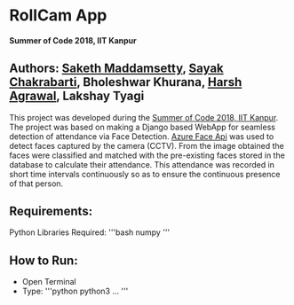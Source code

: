 # RollCam App
#### Summer of Code 2018, IIT Kanpur

## Authors: [Saketh Maddamsetty](https://smaakd.github.io), [Sayak Chakrabarti](sayaksc.github.io), Bholeshwar Khurana, [Harsh Agrawal](https://www.cse.iitk.ac.in/users/harsh/), Lakshay Tyagi


This project was developed during the [Summer of Code 2018, IIT Kanpur](https://soc.cse.iitk.ac.in/). 
The project was based on making a Django based WebApp for seamless detection of attendance via Face Detection. [Azure Face Api](https://azure.microsoft.com/en-in/services/cognitive-services/face/) was used to detect faces captured by the camera (CCTV). 
From the image obtained the faces were classified and matched with the pre-existing faces stored in the database to calculate their attendance. This attendance was recorded in short time intervals continuously so as to ensure the continuous presence of that person.


## Requirements:
Python Libraries Required:
'''bash
  numpy
'''

## How to Run:
- Open Terminal
- Type:
  '''python
    python3 ...
  '''








